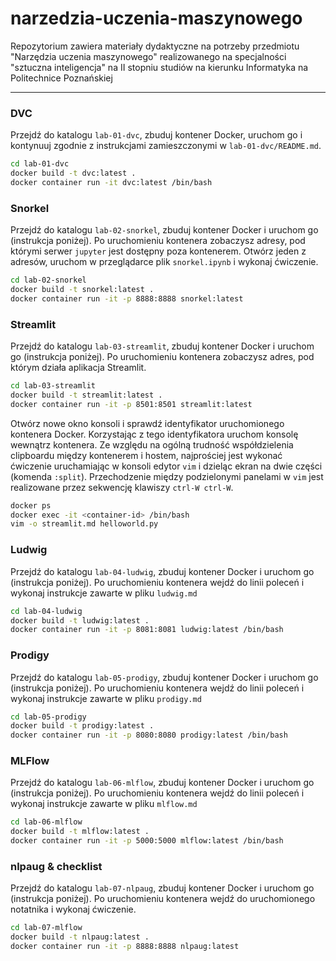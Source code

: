 # narzedzia-uczenia-maszynowego

Repozytorium zawiera materiały dydaktyczne na potrzeby przedmiotu "Narzędzia uczenia maszynowego" realizowanego na specjalności "sztuczna inteligencja" na II stopniu studiów na kierunku Informatyka na Politechnice Poznańskiej

---

### DVC

Przejdź do katalogu `lab-01-dvc`, zbuduj kontener Docker, uruchom go i kontynuuj zgodnie z instrukcjami zamieszczonymi w `lab-01-dvc/README.md`.

```bash
cd lab-01-dvc
docker build -t dvc:latest .
docker container run -it dvc:latest /bin/bash
```

### Snorkel

Przejdź do katalogu `lab-02-snorkel`, zbuduj kontener Docker i uruchom go (instrukcja poniżej). Po uruchomieniu kontenera zobaczysz adresy, pod którymi serwer `jupyter` jest dostępny poza kontenerem. Otwórz jeden z adresów, uruchom w przeglądarce plik `snorkel.ipynb` i wykonaj ćwiczenie.

```bash
cd lab-02-snorkel
docker build -t snorkel:latest .
docker container run -it -p 8888:8888 snorkel:latest
```

### Streamlit

Przejdź do katalogu `lab-03-streamlit`, zbuduj kontener Docker i uruchom go (instrukcja poniżej). Po uruchomieniu kontenera zobaczysz adres, pod którym działa aplikacja Streamlit.

```bash
cd lab-03-streamlit
docker build -t streamlit:latest .
docker container run -it -p 8501:8501 streamlit:latest
```

Otwórz nowe okno konsoli i sprawdź identyfikator uruchomionego kontenera Docker. Korzystając z tego identyfikatora uruchom konsolę wewnątrz kontenera. Ze względu na ogólną trudność współdzielenia clipboardu między kontenerem i hostem, najprościej jest wykonać ćwiczenie uruchamiając w konsoli edytor `vim` i dzieląc ekran na dwie części (komenda `:split`). Przechodzenie między podzielonymi panelami w `vim` jest realizowane przez sekwencję klawiszy `ctrl-W ctrl-W`.

```bash
docker ps
docker exec -it <container-id> /bin/bash
vim -o streamlit.md helloworld.py 
```

### Ludwig

Przejdź do katalogu `lab-04-ludwig`, zbuduj kontener Docker i uruchom go (instrukcja poniżej). Po uruchomieniu kontenera wejdź do linii poleceń i wykonaj instrukcje zawarte w pliku `ludwig.md`

```bash
cd lab-04-ludwig
docker build -t ludwig:latest .
docker container run -it -p 8081:8081 ludwig:latest /bin/bash
```

### Prodigy

Przejdź do katalogu `lab-05-prodigy`, zbuduj kontener Docker i uruchom go (instrukcja poniżej). Po uruchomieniu kontenera wejdź do linii poleceń i wykonaj instrukcje zawarte w pliku `prodigy.md`

```bash
cd lab-05-prodigy
docker build -t prodigy:latest .
docker container run -it -p 8080:8080 prodigy:latest /bin/bash
```

### MLFlow

Przejdź do katalogu `lab-06-mlflow`, zbuduj kontener Docker i uruchom go (instrukcja poniżej). Po uruchomieniu kontenera wejdź do linii poleceń i wykonaj instrukcje zawarte w pliku `mlflow.md`

```bash
cd lab-06-mlflow
docker build -t mlflow:latest .
docker container run -it -p 5000:5000 mlflow:latest /bin/bash
```

### nlpaug & checklist

Przejdź do katalogu `lab-07-nlpaug`, zbuduj kontener Docker i uruchom go (instrukcja poniżej). Po uruchomieniu kontenera wejdź do uruchomionego notatnika i wykonaj ćwiczenie.

```bash
cd lab-07-mlflow
docker build -t nlpaug:latest .
docker container run -it -p 8888:8888 nlpaug:latest
```
